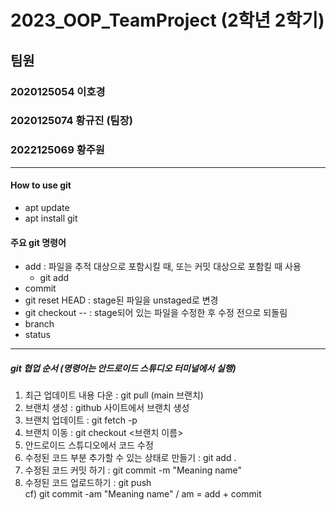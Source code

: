 # 2023_OOP_TeamProject (2학년 2학기)
## 팀원
### 2020125054 이호경
### 2020125074 황규진 (팀장)
### 2022125069 황주원
***
#### How to use git
  * apt update
  * apt install git

#### 주요 git 명령어   
* add : 파일을 추적 대상으로 포함시킬 때, 또는 커밋 대상으로 포함킬 때 사용
    + git add <file name>   
* commit
* git reset HEAD <file> : stage된 파일을 unstaged로 변경
* git checkout -- <file> : stage되어 있는 파일을 수정한 후 수정 전으로 되돌림 
* branch
* status
***
##### git 협업 순서 (명령어는 안드로이드 스튜디오 터미널에서 실행)
1. 최근 업데이트 내용 다운 : git pull (main 브랜치)
2. 브랜치 생성 : github 사이트에서 브랜치 생성
3. 브랜치 업데이트 : git fetch -p
4. 브랜치 이동 : git checkout <브랜치 이름>
5. 안드로이드 스튜디오에서 코드 수정
6. 수정된 코드 부분 추가할 수 있는 상태로 만들기 : git add .
7. 수정된 코드 커밋 하기 : git commit -m "Meaning name"
8. 수정된 코드 업로드하기 : git push
<br>cf) git commit -am "Meaning name" / am = add + commit

